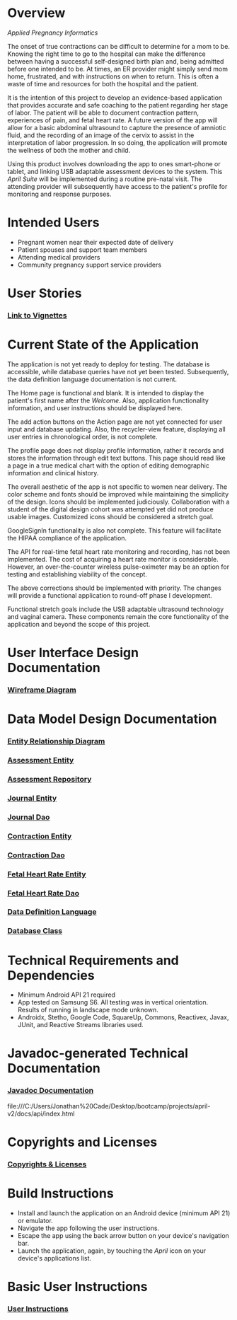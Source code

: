# Overview
_Applied Pregnancy Informatics_

The onset of true contractions can be difficult to determine for a mom to be.  Knowing the right time to go to
the hospital can make the difference between having a successful self-designed birth plan
and, being admitted before one intended to be.  At times, an ER provider might simply send
mom home, frustrated, and with instructions on when to return.  This is often a waste of time and
resources for both the hospital and the patient.

It is the intention of this project to develop an evidence-based application that provides
accurate and safe coaching to the patient regarding her stage of labor.  The patient will be able to document
contraction pattern, experiences of pain, and fetal heart rate.  A future version of the app will
allow for a basic abdominal ultrasound to capture the presence of amniotic fluid, and the recording of
an image of the cervix to assist in the interpretation of labor progression.  In so doing,
the application will promote the wellness of both the mother and child.

Using this product involves downloading the app to ones smart-phone or tablet,
and linking USB adaptable assessment devices to the system.  This _April Suite_ will be
implemented during a routine pre-natal visit.  The attending provider 
will subsequently have access to the patient's profile for monitoring and response purposes. 



# Intended Users
* Pregnant women near their expected date of delivery 
* Patient spouses and support team members  
* Attending medical providers  
* Community pregnancy support service providers  



# User Stories
### [Link to Vignettes](user-stories.md)



# Current State of the Application
The application is not yet ready to deploy for testing.  The database is accessible, while database
queries have not yet been tested.  Subsequently, the data definition language documentation
is not current.

The Home page is functional and blank.  It is intended to display the patient's first name after
the _Welcome_.  Also, application functionality information, and user instructions should
be displayed here.  

The add action buttons on the Action page are not yet connected for user input and database
updating.  Also, the recycler-view feature, displaying all user entries in chronological order, is
not complete.  

The profile page does not display profile information, rather it records and stores the
information through edit text buttons.  This page should read like a page in a true medical chart
with the option of editing demographic information and clinical history. 

The overall aesthetic of the app is not specific to women near delivery.  The color scheme and fonts
should be improved while maintaining the simplicity of the design.  Icons should be implemented
judiciously.  Collaboration with a student of the digital design cohort was attempted yet did not
produce usable images.  Customized icons should be considered a stretch goal.

GoogleSignIn functionality is also not complete.  This feature will facilitate the HIPAA compliance
of the application. 

The API for real-time fetal heart rate monitoring and recording, has not been implemented.
The cost of acquiring a heart rate monitor is considerable.  However, an over-the-counter wireless
pulse-oximeter may be an option for testing and establishing viability of the concept.

The above corrections should be implemented with priority.  The changes will provide a functional
application to round-off phase I development.

Functional stretch goals include the USB adaptable ultrasound technology and vaginal camera.
These components remain the core functionality of the application and beyond the scope of this project.
  


# User Interface Design Documentation
### [Wireframe Diagram](wireframe.md)  



# Data Model Design Documentation
### [Entity Relationship Diagram](erd.md)    

### [Assessment Entity](https://github.com/JACFlyer/Aprilv2/blob/master/app/src/main/java/edu/cnm/deepdive/aprilv2/model/entity/Assessment.java)    
### [Assessment Repository](https://github.com/JACFlyer/Aprilv2/blob/master/app/src/main/java/edu/cnm/deepdive/aprilv2/model/repository/AssessmentRepository.java)    

### [Journal Entity](https://github.com/JACFlyer/Aprilv2/blob/master/app/src/main/java/edu/cnm/deepdive/aprilv2/model/entity/Journal.java)    
### [Journal Dao](https://github.com/JACFlyer/Aprilv2/blob/master/app/src/main/java/edu/cnm/deepdive/aprilv2/model/dao/JournalDao.java)    

### [Contraction Entity](https://github.com/JACFlyer/Aprilv2/blob/master/app/src/main/java/edu/cnm/deepdive/aprilv2/model/entity/Contraction.java)    
### [Contraction Dao](https://github.com/JACFlyer/Aprilv2/blob/master/app/src/main/java/edu/cnm/deepdive/aprilv2/model/dao/ContractionDao.java)    

### [Fetal Heart Rate Entity](https://github.com/JACFlyer/Aprilv2/blob/master/app/src/main/java/edu/cnm/deepdive/aprilv2/model/entity/FetalHeartRate.java)    
### [Fetal Heart Rate Dao](https://github.com/JACFlyer/Aprilv2/blob/master/app/src/main/java/edu/cnm/deepdive/aprilv2/model/dao/FetalHeartRateDao.java)    

### [Data Definition Language](ddl.md)

### [Database Class](https://github.com/JACFlyer/Aprilv2/blob/master/app/src/main/java/edu/cnm/deepdive/aprilv2/service/AprilDatabase.java)



# Technical Requirements and Dependencies        
*  Minimum Android API 21 required
*  App tested on Samsung S6.  All testing was in vertical orientation.  Results of running in landscape mode unknown.  
*  Androidx, Stetho, Google Code, SquareUp, Commons, Reactivex, Javax, JUnit, and Reactive Streams libraries used.



# Javadoc-generated Technical Documentation
### [Javadoc Documentation]()  
file:///C:/Users/Jonathan%20Cade/Desktop/bootcamp/projects/april-v2/docs/api/index.html

# Copyrights and Licenses
### [Copyrights & Licenses](notice.md)  


# Build Instructions
*  Install and launch the application on an Android device (minimum API 21) or emulator.
*  Navigate the app following the user instructions.
*  Escape the app using the back arrow button on your device's navigation bar.
*  Launch the application, again, by touching the _April_ icon on your device's applications list.



# Basic User Instructions
### [User Instructions](user-instructions.md)  
